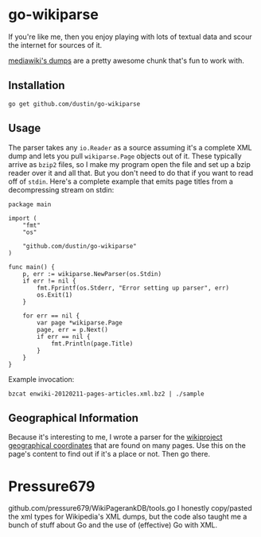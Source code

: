 # go-wikiparse

If you're like me, then you enjoy playing with lots of textual data
and scour the internet for sources of it.

[mediawiki's dumps][dumps] are a pretty awesome chunk that's fun to
work with.

## Installation

    go get github.com/dustin/go-wikiparse

## Usage

The parser takes any `io.Reader` as a source assuming it's a complete
XML dump and lets you pull `wikiparse.Page` objects out of it.  These
typically arrive as `bzip2` files, so I make my program open the file
and set up a bzip reader over it and all that.  But you don't need to
do that if you want to read off of `stdin`.  Here's a complete example
that emits page titles from a decompressing stream on stdin:

    package main

    import (
    	"fmt"
    	"os"

    	"github.com/dustin/go-wikiparse"
    )

    func main() {
    	p, err := wikiparse.NewParser(os.Stdin)
    	if err != nil {
    		fmt.Fprintf(os.Stderr, "Error setting up parser", err)
    		os.Exit(1)
    	}

    	for err == nil {
    		var page *wikiparse.Page
    		page, err = p.Next()
    		if err == nil {
    			fmt.Println(page.Title)
    		}
    	}
    }

Example invocation:

    bzcat enwiki-20120211-pages-articles.xml.bz2 | ./sample

## Geographical Information

Because it's interesting to me, I wrote a parser for the
[wikiproject geographical coordinates][geo] that are found on many
pages.  Use this on the page's content to find out if it's a place or
not.  Then go there.

[dumps]: http://meta.wikimedia.org/wiki/Data_dumps
[geo]: http://en.wikipedia.org/wiki/Wikipedia:WikiProject_Geographical_coordinates

# Pressure679
github.com/pressure679/WikiPagerankDB/tools.go
I honestly copy/pasted the xml types for Wikipedia's XML dumps, but the code also taught me a bunch of stuff about Go and the use of (effective) Go with XML.
